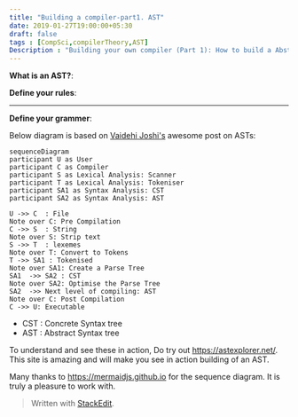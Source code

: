 ```yaml
---
title: "Building a compiler-part1. AST"
date: 2019-01-27T19:00:00+05:30
draft: false
tags : [CompSci,compilerTheory,AST]
Description : "Building your own compiler (Part 1): How to build a Abstract Syntax Tree"
---  
```

**What is an AST?**:


**Define your rules**:  

---  
**Define your grammer**:  

Below diagram is based on [Vaidehi Joshi's](https://medium.com/basecs/leveling-up-ones-parsing-game-with-asts-d7a6fc2400ff) awesome post on ASTs:

```mermaid
sequenceDiagram
participant U as User  
participant C as Compiler   
participant S as Lexical Analysis: Scanner
participant T as Lexical Analysis: Tokeniser   
participant SA1 as Syntax Analysis: CST
participant SA2 as Syntax Analysis: AST 

U ->> C  : File  
Note over C: Pre Compilation
C ->> S  : String
Note over S: Strip text
S ->> T  : lexemes 
Note over T: Convert to Tokens
T ->> SA1 : Tokenised   
Note over SA1: Create a Parse Tree
SA1  ->> SA2 : CST
Note over SA2: Optimise the Parse Tree
SA2  ->> Next level of compiling: AST 
Note over C: Post Compilation
C ->> U: Executable  
```  

* CST : Concrete Syntax tree
* AST : Abstract Syntax tree

To understand and see these in action, Do try out <https://astexplorer.net/>. This site is amazing and will make you see in action building of an AST.  

Many thanks to <https://mermaidjs.github.io> for the sequence diagram. It is truly a pleasure to work with.  

> Written with [StackEdit](https://stackedit.io/).
<!--stackedit_data:
eyJoaXN0b3J5IjpbMTg2NDkyMzQ1NSwtMzQwMjA3MzExLDQ2Mz
M2MDA2MSwtNDE0NzQ2NzY1LC0xNjIzMjU0MzYxLDE1MTM3MjA3
NTksMTU4NTI2NzE0NCw4MzE3NzIzMF19
-->